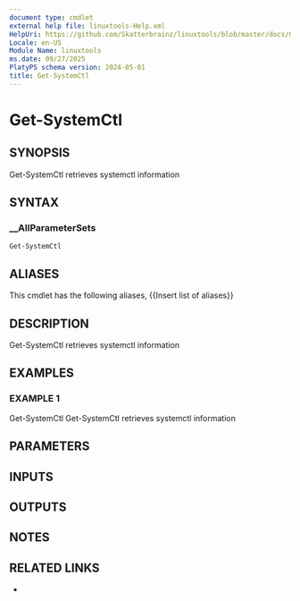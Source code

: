 ```yaml
---
document type: cmdlet
external help file: linuxtools-Help.xml
HelpUri: https://github.com/Skatterbrainz/linuxtools/blob/master/docs/Get-SystemCtl.md
Locale: en-US
Module Name: linuxtools
ms.date: 09/27/2025
PlatyPS schema version: 2024-05-01
title: Get-SystemCtl
---
```


# Get-SystemCtl

## SYNOPSIS

Get-SystemCtl retrieves systemctl information

## SYNTAX

### __AllParameterSets

```
Get-SystemCtl
```

## ALIASES

This cmdlet has the following aliases,
  {{Insert list of aliases}}

## DESCRIPTION

Get-SystemCtl retrieves systemctl information

## EXAMPLES

### EXAMPLE 1

Get-SystemCtl
Get-SystemCtl retrieves systemctl information

## PARAMETERS

## INPUTS

## OUTPUTS

## NOTES

## RELATED LINKS

- [](https://github.com/Skatterbrainz/linuxtools/blob/master/docs/Get-SystemCtl.md)
